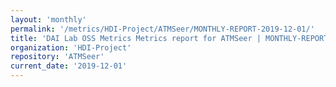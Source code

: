 ```yaml
---
layout: 'monthly'
permalink: '/metrics/HDI-Project/ATMSeer/MONTHLY-REPORT-2019-12-01/'
title: 'DAI Lab OSS Metrics Metrics report for ATMSeer | MONTHLY-REPORT-2019-12-01'
organization: 'HDI-Project'
repository: 'ATMSeer'
current_date: '2019-12-01'
---
```

